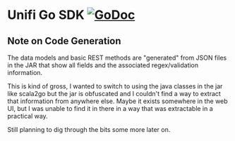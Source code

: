 # Unifi Go SDK [![GoDoc](https://godoc.org/github.com/paultyng/go-unifi?status.svg)](https://godoc.org/github.com/paultyng/go-unifi)

## Note on Code Generation

The data models and basic REST methods are "generated" from JSON files in the JAR that show all fields and the associated regex/validation information.

This is kind of gross, I wanted to switch to using the java classes in the jar like scala2go but the jar is obfuscated and I couldn't find a way to extract that information from anywhere else. Maybe it exists somewhere in the web UI, but I was unable to find it in there in a way that was extractable in a practical way.

Still planning to dig through the bits some more later on.
